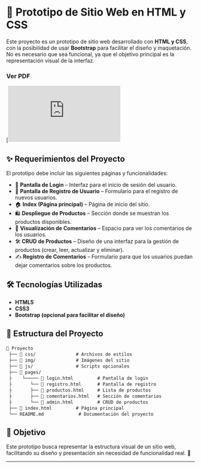 

# 📌 Prototipo de Sitio Web en HTML y CSS  

Este proyecto es un prototipo de sitio web desarrollado con **HTML y CSS**, con la posibilidad de usar **Bootstrap** para facilitar el diseño y maquetación. No es necesario que sea funcional, ya que el objetivo principal es la representación visual de la interfaz.  

### Ver PDF
[![PDF Preview](https://github.com/DnaXruz/Proyecto-Prototipo/blob/main/instructivo.pdf)


## ✨ Requerimientos del Proyecto  

El prototipo debe incluir las siguientes páginas y funcionalidades:  

- 🔐 **Pantalla de Login** – Interfaz para el inicio de sesión del usuario.  
- 📝 **Pantalla de Registro de Usuario** – Formulario para el registro de nuevos usuarios.  
- 🏠 **Index (Página principal)** – Página de inicio del sitio.  
- 🛍️ **Despliegue de Productos** – Sección donde se muestran los productos disponibles.  
- 💬 **Visualización de Comentarios** – Espacio para ver los comentarios de los usuarios.  
- 🛠️ **CRUD de Productos** – Diseño de una interfaz para la gestión de productos (crear, leer, actualizar y eliminar).  
- ✍️ **Registro de Comentarios** – Formulario para que los usuarios puedan dejar comentarios sobre los productos.  

## 🛠️ Tecnologías Utilizadas  

- **HTML5**  
- **CSS3**  
- **Bootstrap (opcional para facilitar el diseño)**  

## 📂 Estructura del Proyecto  

```plaintext
📁 Proyecto  
 ├── 📂 css/               # Archivos de estilos  
 ├── 📂 img/               # Imágenes del sitio  
 ├── 📂 js/                # Scripts opcionales
 ├── 📂 pages/
 ├    └───── 📜 login.html         # Pantalla de login  
 ├       └── 📜 registro.html      # Pantalla de registro  
 ├       ├── 📜 productos.html     # Lista de productos  
 ├       ├── 📜 comentarios.html   # Sección de comentarios  
 ├       └── 📜 admin.html         # CRUD de productos
 ├── 📜 index.html         # Página principal    
 └── README.md             # Documentación del proyecto  
```  

## 🎯 Objetivo  

Este prototipo busca representar la estructura visual de un sitio web, facilitando su diseño y presentación sin necesidad de funcionalidad real.  🚀

---  
